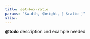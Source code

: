```yaml
---
title: set-box-ratio
params: "$width, $height, [ $ratio ]"
alias:
---
```


**@todo** description and example needed